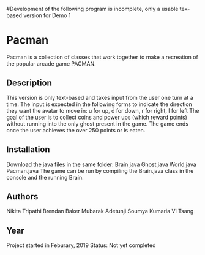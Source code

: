 #Development of the following program is incomplete, only a usable tex-based version for Demo 1

# Pacman
Pacman is a collection of classes that work together to make a recreation of the popular arcade game PACMAN.

## Description
This version is only text-based and takes input from the user one turn at a time.
The input is expected in the following forms to indicate the direction they want the avatar to move in:
  u for up, d for down, r for right, l for left
The goal of the user is to collect coins and power ups (which reward points) without running into the only ghost present in the game.
The game ends once the user achieves the over 250 points or is eaten.

## Installation
Download the java files in the same folder:
  Brain.java
  Ghost.java
  World.java
  Pacman.java
The game can be run by compiling the Brain.java class in the console and the running Brain. 

## Authors
Nikita Tripathi 
Brendan Baker
Mubarak Adetunji
Soumya Kumaria
Vi Tsang

## Year
Project started in Feburary, 2019
Status: Not yet completed
